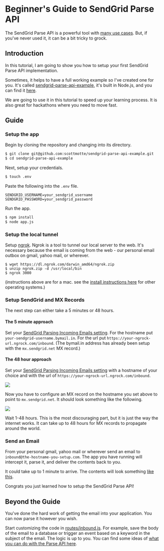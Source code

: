 # Beginner's Guide to SendGrid Parse API

The SendGrid Parse API is a powerful tool with [many use cases](http://blog.sendgrid.com/parse-api-oh-what-you-can-do/). But, if you've never used it, it can be a bit tricky to grock.

## Introduction

In this tutorial, I am going to show you how to setup your first SendGrid Parse API implementation. 

Sometimes, it helps to have a full working example so I've created one for you. It's called [sendgrid-parse-api-example](https://github.com/scottmotte/sendgrid-parse-api-example), it's built in Node.js, and you can find it [here](https://github.com/scottmotte/sendgrid-parse-api-example).

We are going to use it in this tutorial to speed up your learning process. It is also great for hackathons where you need to move fast.

## Guide

### Setup the app

Begin by cloning the repository and changing into its directory.

```bash
$ git clone git@github.com:scottmotte/sendgrid-parse-api-example.git
$ cd sendgrid-parse-api-example
```

Next, setup your credentials.

```bash
$ touch .env
```

Paste the following into the `.env` file.

```
SENDGRID_USERNAME=your_sendgrid_username
SENDGRID_PASSWORD=your_sendgrid_password
```

Run the app.

```bash
$ npm install
$ node app.js
```

### Setup the local tunnel

Setup [ngrok](https://ngrok.com/). Ngrok is a tool to tunnel our local server to the web. It's necessary because the email is coming from the web - our personal email outbox on gmail, yahoo mail, or wherever.

```
$ wget https://dl.ngrok.com/darwin_amd64/ngrok.zip
$ unzip ngrok.zip -d /usr/local/bin
$ ngrok 3000
```

(instructions above are for a mac. see the [install instructions here](https://ngrok.com/) for other operating systems.)

### Setup SendGrid and MX Records

The next step can either take a 5 minutes or 48 hours.

#### The 5 minute approach

Set your [SendGrid Parsing Incoming Emails setting](http://sendgrid.com/developer/reply). For the hostname put `your-sendgrid-username.bymail.in`. For the url put `https://your-ngrock-url.ngrock.com/inbound`. (The bymail.in address has already been setup with the `mx.sendgrid.net` MX record.) 

#### The 48 hour approach

Set your [SendGrid Parsing Incoming Emails setting](http://sendgrid.com/developer/reply) with a hostname of your choice and with the url of `https://your-ngrock-url.ngrock.com/inbound`.

![](https://raw.github.com/scottmotte/sendgrid-parse-api-example/master/readme/inbound3.png)

Now you have to configure an MX record on the hostname you set above to point to `mx.sendgrid.net`. It should look something like the following.

![](https://raw.github.com/scottmotte/sendgrid-parse-api-example/master/readme/inbound2.png)

Wait 1-48 hours. This is the most discouraging part, but it is just the way the internet works. It can take up to 48 hours for MX records to propagate around the world.

### Send an Email

From your personal gmail, yahoo mail or wherever send an email to `inbound@the-hostname-you-setup.com`. The app you have running will intercept it, parse it, and deliver the contents back to you. 

It could take up to 1 minute to arrive. The contents will look something [like this](https://gist.github.com/scottmotte/6642578/raw/d66d703abdd45addec9e8ff7aa92214db7dda326/gistfile1.txt).

Congrats you just learned how to setup the SendGrid Parse API! 

## Beyond the Guide

You've done the hard work of getting the email into your application. You can now parse it however you wish.

Start customizing the code in [routes/inbound.js](https://github.com/scottmotte/sendgrid-parse-api-example/blob/master/routes/inbound.js). For example, save the body of the email to a database or trigger an event based on a keyword in the subject of the email. The logic is up to you. You can find some ideas of [what you can do with the Parse API here](http://blog.sendgrid.com/parse-api-oh-what-you-can-do/).



